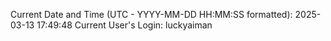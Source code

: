 Current Date and Time (UTC - YYYY-MM-DD HH:MM:SS formatted): 2025-03-13 17:49:48
Current User's Login: luckyaiman
